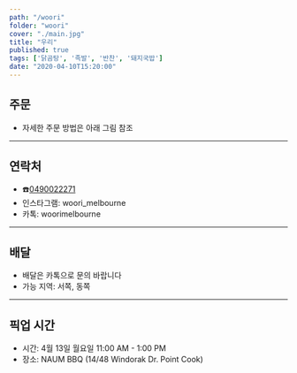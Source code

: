 ```yaml
---
path: "/woori"
folder: "woori"
cover: "./main.jpg"
title: "우리"
published: true
tags: ['닭곰탕', '족발', '반찬', '돼지국밥']
date: "2020-04-10T15:20:00"
---
```


## 주문
- 자세한 주문 방법은 아래 그림 참조

---

## 연락처
- ☎️<a href="tel:0490022271">0490022271</a>
- 인스타그램: woori_melbourne
- 카톡: woorimelbourne 

---

## 배달
- 배달은 카톡으로 문의 바랍니다
- 가능 지역: 서쪽, 동쪽

---

## 픽업 시간
- 시간: 4월 13일 월요일 11:00 AM - 1:00 PM
- 장소:  NAUM BBQ (14/48 Windorak Dr. Point Cook)

